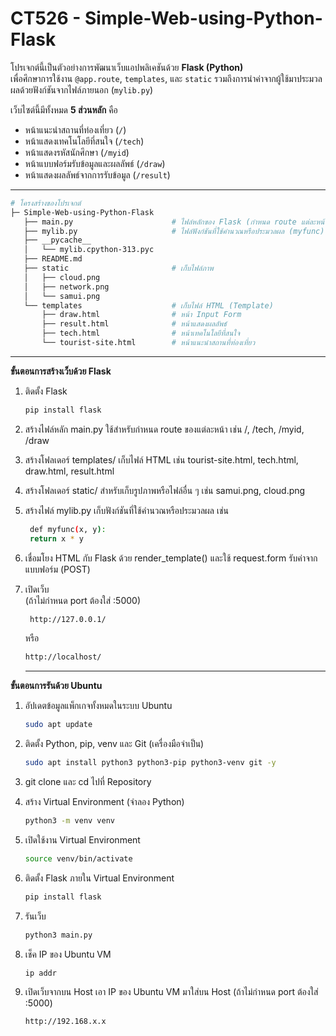 # CT526 - Simple-Web-using-Python-Flask
โปรเจกต์นี้เป็นตัวอย่างการพัฒนาเว็บแอปพลิเคชันด้วย **Flask (Python)**  
เพื่อศึกษาการใช้งาน `@app.route`, `templates`, และ `static` รวมถึงการนำค่าจากผู้ใช้มาประมวลผลด้วยฟังก์ชันจากไฟล์ภายนอก (`mylib.py`)  

เว็บไซต์นี้มีทั้งหมด **5 ส่วนหลัก** คือ  
- หน้าแนะนำสถานที่ท่องเที่ยว (`/`)  
- หน้าแสดงเทคโนโลยีที่สนใจ (`/tech`)  
- หน้าแสดงรหัสนักศึกษา (`/myid`)  
- หน้าแบบฟอร์มรับข้อมูลและผลลัพธ์ (`/draw`)  
- หน้าแสดงผลลัพธ์จากการรับข้อมูล (`/result`) 
---

```bash
# โครงสร้างของโปรเจกต์
├─ Simple-Web-using-Python-Flask
   ├── main.py                      # ไฟล์หลักของ Flask (กำหนด route แต่ละหน้า)
   ├── mylib.py                     # ไฟล์ฟังก์ชันที่ใช้คำนวณหรือประมวลผล (myfunc)
   ├── __pycache__
   │   └── mylib.cpython-313.pyc
   ├── README.md
   ├── static                       # เก็บไฟล์ภาพ
   │   ├── cloud.png
   │   ├── network.png
   │   └── samui.png
   └── templates                    # เก็บไฟล์ HTML (Template)
       ├── draw.html                # หน้า Input Form
       ├── result.html              # หน้าแสดงผลลัพธ์
       ├── tech.html                # หน้าเทคโนโลยีที่สนใจ
       └── tourist-site.html        # หน้าแนะนำสถานที่ท่องเที่ยว
```
---

**ขั้นตอนการสร้างเว็บด้วย Flask**
1. ติดตั้ง Flask
   ```bash
   pip install flask
   ```
2. สร้างไฟล์หลัก main.py
ใช้สำหรับกำหนด route ของแต่ละหน้า เช่น /, /tech, /myid, /draw

3. สร้างโฟลเดอร์ templates/
เก็บไฟล์ HTML เช่น tourist-site.html, tech.html, draw.html, result.html

4. สร้างโฟลเดอร์ static/
สำหรับเก็บรูปภาพหรือไฟล์อื่น ๆ เช่น samui.png, cloud.png

5. สร้างไฟล์ mylib.py
เก็บฟังก์ชันที่ใช้คำนวณหรือประมวลผล เช่น
   ```bash
    def myfunc(x, y):
    return x * y
   ```
6. เชื่อมโยง HTML กับ Flask ด้วย render_template()
และใช้ request.form รับค่าจากแบบฟอร์ม (POST)

7. เปิดเว็บ    
   (ถ้าไม่กำหนด port ต้องใส่ :5000)
   ```bash
    http://127.0.0.1/
   ```
   หรือ
    ```bash
    http://localhost/
   ```
   ---

**ขั้นตอนการรันด้วย Ubuntu**
1. อัปเดตข้อมูลแพ็กเกจทั้งหมดในระบบ Ubuntu
    ```bash
   sudo apt update
   ```

2. ติดตั้ง Python, pip, venv และ Git (เครื่องมือจำเป็น)
   ```bash
   sudo apt install python3 python3-pip python3-venv git -y
   ```

3. git clone และ cd ไปที่ Repository

4. สร้าง Virtual Environment (จำลอง Python)
   ```bash
   python3 -m venv venv
   ```

5. เปิดใช้งาน Virtual Environment
   ```bash
   source venv/bin/activate
   ```

6. ติดตั้ง Flask ภายใน Virtual Environment
   ```bash
   pip install flask
   ```

7. รันเว็บ
   ```bash 
   python3 main.py
   ```

8. เช็ค IP ของ Ubuntu VM
   ```bash
   ip addr
   ```

9. เปิดเว็บจากบน Host
   เอา IP ของ Ubuntu VM มาใส่บน Host 
   (ถ้าไม่กำหนด port ต้องใส่ :5000)
   ```bash
   http://192.168.x.x
   ```

